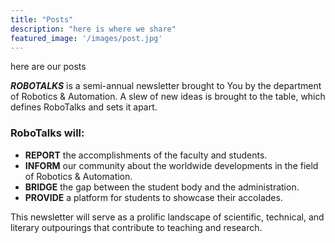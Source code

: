 ```yaml
---
title: "Posts"
description: "here is where we share"
featured_image: '/images/post.jpg'
---
```


here are our posts

__*ROBOTALKS*__ is a semi-annual newsletter brought to You by the department of Robotics & 
Automation. A slew of new ideas is brought to the table, which defines RoboTalks and sets it 
apart.
### __RoboTalks will__: 
- **REPORT** the accomplishments of the faculty and students.   
- **INFORM** our community about the worldwide developments in the field of Robotics & Automation.  
- **BRIDGE** the gap between the student body and the administration.  
- **PROVIDE** a platform for students to showcase their accolades.  

This newsletter will serve as a prolific landscape of scientific, technical, and literary outpourings that contribute to teaching and research.